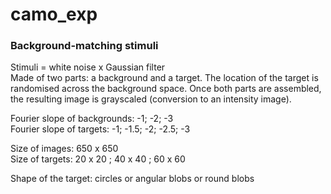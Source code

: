 # camo_exp
### Background-matching stimuli 
Stimuli = white noise x Gaussian filter <br>
Made of two parts: a background and a target. The location of the target is randomised across the background space. Once both parts are assembled, the resulting image is grayscaled (conversion to an intensity image). 

Fourier slope of backgrounds: -1; -2; -3 <br>
Fourier slope of targets: -1; -1.5; -2; -2.5; -3

Size of images: 650 x 650 <br>
Size of targets: 20 x 20 ; 40 x 40 ; 60 x 60

Shape of the target: circles or angular blobs or round blobs